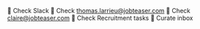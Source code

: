  Check Slack
 Check thomas.larrieu@jobteaser.com
 Check claire@jobteaser.com
 Check Recruitment tasks
 Curate inbox
